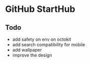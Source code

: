 # GitHub StartHub

## Todo

- add safety on env on octokit
- add search compatibility for mobile
- add wallpaper
- improve the design
